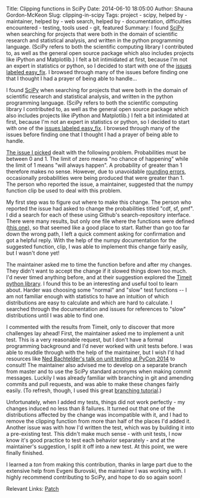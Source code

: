Title: Clipping functions in SciPy
Date: 2014-06-10 18:05:00
Author: Shauna Gordon-McKeon
Slug: clipping-in-scipy
Tags: project - scipy, helped by - maintainer, helped by - web search, helped by - documentation, difficulties encountered - testing, tools used - git, featured
Summary: I found [SciPy](http://www.scipy.org/) when searching for projects that were both in the domain of scientific research and statistical analysis, and written in the python programming language.  (SciPy refers to both the scientific computing library I contributed to, as well as the general open source package which also includes projects like iPython and Matplotlib.)  I felt a bit intimidated at first, because I'm not an expert in statistics or python, so I decided to start with one of the [issues labeled easy_fix](https://github.com/scipy/scipy/issues?labels=easy-fix&page=1&state=open).  I browsed through many of the issues before finding one that I thought I had a prayer of being able to handle...

I found [SciPy](http://www.scipy.org/) when searching for projects that were both in the domain of scientific research and statistical analysis, and written in the python programming language.  (SciPy refers to both the scientific computing library I contributed to, as well as the general open source package which also includes projects like iPython and Matplotlib.)  I felt a bit intimidated at first, because I'm not an expert in statistics or python, so I decided to start with one of the [issues labeled easy_fix](https://github.com/scipy/scipy/issues?labels=easy-fix&page=1&state=open).  I browsed through many of the issues before finding one that I thought I had a prayer of being able to handle.  

[The issue I picked](https://github.com/scipy/scipy/issues/2566) dealt with the following problem.  Probabilities must be between 0 and 1.  The limit of zero means "no chance of happening" while the limit of 1 means "will always happen".  A probability of greater than 1 therefore makes no sense.  However, due to unavoidable [rounding errors](https://en.wikipedia.org/wiki/Round-off_error), occasionally probabilities were being produced that were greater than 1.  The person who reported the issue, a maintainer, suggested that the numpy function clip be used to deal with this problem.  

My first step was to figure out where to make this change.  The person who reported the issue had asked to change the probabilities titled "cdf, sf, pmf".  I did a search for each of these using Github's search-repository interface.  There were many results, but only one file where the functions were defined ([this one](https://github.com/scipy/scipy/blob/16fc0af7191dce0cfd5fa80afb3a85b50d58cbcf/scipy/stats/_distn_infrastructure.py)), so that seemed like a good place to start.  Rather than go too far down the wrong path, I left a quick comment asking for confirmation and got a helpful reply.  With the help of the numpy documentation for the suggested function, clip, I was able to implement this change fairly easily, but I wasn't done yet!  

The maintainer asked me to time the function before and after my changes.  They didn't want to accept the change if it slowed things down too much.  I'd never timed anything before, and at their suggestion explored the [Timeit python library](https://docs.python.org/2/library/timeit.html).  I found this to be an interesting and useful tool to learn about.  Harder was choosing some "normal" and "slow" test functions -- I am not familiar enough with statistics to have an intuition of which distributions are easy to calculate and which are hard to calculate.  I searched through the documentation and issues for references to "slow" distributions until I was able to find one.  

I commented with the results from Timeit, only to discover that more challenges lay ahead!  First, the maintainer asked me to implement a unit test.  This is a very reasonable request, but I don't have a formal programming background and I'd never worked with unit tests before.  I was able to muddle through with the help of the maintainer, but I wish I'd had resources like [Ned Bachtelder's talk on unit testing at PyCon 2014](http://nedbatchelder.com/text/test0.html) to consult!  The maintainer also advised me to develop on a separate branch from master and to use the SciPy standard acronyms when making commit messages.  Luckily I was already familiar with branching in git and amending commits and pull requests, and was able to make these changes fairly easily.  (To refresh, though, I used this great [branching tutorial](https://www.atlassian.com/git/tutorial/git-branches).)  

Unfortunately, when I added my tests, things did not work perfectly - my changes induced no less than 8 failures.  It turned out that one of the distributions affected by the change was incompatible with it, and I had to remove the clipping function from more than half of the places I'd added it.  Another issue was with how I'd written the test, which was by building it into a pre-existing test. This didn't make much sense - with unit tests, I now know it's good practice to test each behavior separately - and  at the maintainer's suggestion, I split it off into a new test.  At this point, we were finally finished.  

I learned a _ton_ from making this contribution, thanks in large part due to the extensive help from Evgeni Burovski, the maintainer I was working with.  I highly recommend contributing to SciPy, and hope to do so again soon!


Relevant Links:
[Patch](https://github.com/scipy/scipy/pull/3211)



